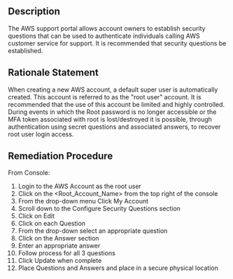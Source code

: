 ## Description
The AWS support portal allows account owners to establish security questions that can be used to authenticate individuals calling AWS customer service for support. It is recommended that security questions be established.

## Rationale Statement
When creating a new AWS account, a default super user is automatically created. This account is referred to as the "root user" account. It is recommended that the use of this account be limited and highly controlled. During events in which the Root password is no longer accessible or the MFA token associated with root is lost/destroyed it is possible, through authentication using secret questions and associated answers, to recover root user login access.

## Remediation Procedure
From Console:

1. Login to the AWS Account as the root user
1. Click on the <Root_Account_Name> from the top right of the console
1. From the drop-down menu Click My Account
1. Scroll down to the Configure Security Questions section
1. Click on Edit
1. Click on each Question
1. From the drop-down select an appropriate question
1. Click on the Answer section
1. Enter an appropriate answer
1. Follow process for all 3 questions
1. Click Update when complete
1. Place Questions and Answers and place in a secure physical location
